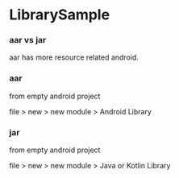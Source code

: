 # LibrarySample



### aar vs jar

aar has more resource related android.



### aar

from empty android project

file > new > new module > Android Library



### jar

from empty android project

file > new > new module > Java or Kotlin Library

